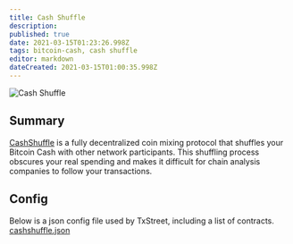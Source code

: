 ```yaml
---
title: Cash Shuffle                                          
description:                                          
published: true                                       
date: 2021-03-15T01:23:26.998Z                        
tags: bitcoin-cash, cash shuffle                                 
editor: markdown                                    
dateCreated: 2021-03-15T01:00:35.998Z 
---
```


![Cash Shuffle](https://txstreet.com/static/img/singles/house_logos/cashshuffle.png)

## Summary

[CashShuffle](https://cashshuffle.com/) is a fully decentralized coin mixing protocol that shuffles your Bitcoin Cash with other network participants. This shuffling process obscures your real spending and makes it difficult for chain analysis companies to follow your transactions.
 

## Config

Below is a json config file used by TxStreet, including a list of contracts.
[cashshuffle.json](/bitcoincash/houses/cashshuffle.json)
